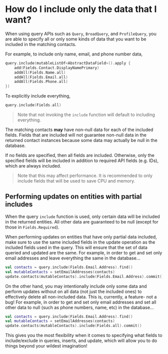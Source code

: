 # How do I include only the data that I want?

When using query APIs such as `Query`, `BroadQuery`, and `ProfileQuery`, you are able to specify
all or only some kinds of data that you want to be included in the matching contacts.

For example, to include only name, email, and phone number data,

```kotlin
query.include(mutableListOf<AbstractDataField>().apply {
    add(Fields.Contact.DisplayNamePrimary)
    addAll(Fields.Name.all)
    addAll(Fields.Email.all)
    addAll(Fields.Phone.all)
})
```

To explicitly include everything,

```kotlin
query.include(Fields.all)
```

> Note that not invoking the `include` function will default to including everything.

The matching contacts **may** have non-null data for each of the included fields. Fields that are
included will not guarantee non-null data in the returned contact instances because some data may
actually be null in the database.

If no fields are specified, then all fields are included. Otherwise, only the specified fields will
be included in addition to required API fields (e.g. IDs), which are always included.

> Note that this may affect performance. It is recommended to only include fields that will be used
> to save CPU and memory.

## Performing updates on entities with partial includes

When the query `include` function is used, only certain data will be included in the returned 
entities. All other data are guaranteed to be null (except for those in `Fields.Required`).

When performing updates on entities that have only partial data included, make sure to use the same 
included fields in the update operation as the included fields used in the query. This will ensure 
that the set of data queried and updated are the same. For example, in order to get and set only 
email addresses and leave everything the same in the database...

```kotlin
val contacts = query.include(Fields.Email.Address).find()
val mutableContacts = setEmailAddresses(contacts)
update.contacts(mutableContacts).include(Fields.Email.Address).commit()
```

On the other hand, you may intentionally include only some data and perform updates without on all
data (not just the included ones) to effectively delete all non-included data. This is, currently, 
a feature- not a bug! For example, in order to get and set only email addresses and set all other 
data to null (such as phone numbers, name, etc) in the database...

```kotlin
val contacts = query.include(Fields.Email.Address).find()
val mutableContacts = setEmailAddresses(contacts)
update.contacts(mutableContacts).include(Fields.all).commit()
```

This gives you the most flexibility when it comes to specifying what fields to include/exclude in 
queries, inserts, and update, which will allow you to do things beyond your wildest imagination!
